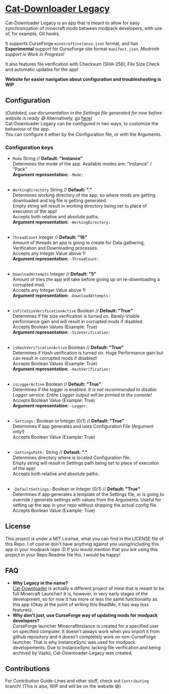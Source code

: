# [Cat-Downloader Legacy](https://kanzaji.github.io/Cat-Downloader-Legacy/)
Cat-Downloader Legacy is an app that is meant to allow for easy synchronization of minecraft mods between modpack developers, with use of, for example, Git hooks.

It supports CurseForge `minecraftinstance.json` format, and has **Experimental** support for CurseForge site format `manifest.json`. *Modrinth support is Work in Progress!*

It also features file verification with Checksum (SHA-256), File Size Check and automatic updates for the app!

**Website for easier navigation about configuration and troubleshooting is WIP**

## Configuration
(*Outdated, use documentation in the Settings file generated for now before website is ready 😅* Alternatively, go [here](https://github.com/Kanzaji/Cat-Downloader-Legacy/blob/develop/src/catdownloaderlegacy/src/main/resources/assets/templates/settings.json5))<br>
Cat-Downloader Legacy can be configured in two ways, to customize the behaviour of the app.<br>
You can configure it either by the Configuration file, or with the Arguments.

### Configuration keys

- `Mode` String // **Default: "Instance"**
  <br>Determines the mode of the app. Available modes are: "Instance" / "Pack"
  <br>**Argument representation:** `-Mode:`<br><br>

- `WorkingDirectory` String // **Default: "."**
  <br>Determines working directory of the app, so where mods are getting downloaded and log file is getting generated.
  <br>Empty string will result in working directory being set to place of execution of the app!
  <br>Accepts both relative and absolute paths.
  <br>**Argument representation:** `-WorkingDirectory:`<br><br>

- `ThreadCount` Integer // **Default: "16"**
  <br>Amount of threads an app is going to create for Data gathering, Verification and Downloading processes.
  <br>Accepts any Integer Value above 1!
  <br>**Argument representation:** `-ThreadCount:`<br><br>

- `DownloadAttempts` Integer // **Default: "5"**
  <br>Amount of tries the app will take before giving up on re-downloading a corrupted mod.
  <br>Accepts any Integer Value above 1!
  <br>**Argument representation:** `-DownloadAttempts:`<br><br>

- `isFileSizeVerificationActive` Boolean // **Default: "True"**
  <br>Determines if file size verification is turned on. Barely-Visible performance gain and will result in corrupted mods if disabled.
  <br>Accepts Boolean Values (Example: True)
  <br>**Argument representation:** `-SizeVerification:`<br><br>

- `isHashVerificationActive` Boolean // **Default: "True"**
  <br>Determines if Hash verification is turned on. Huge Performance gain but can result in corrupted mods if disabled!
  <br>Accepts Boolean Values (Example: True)
  <br>**Argument representation:** `-HashVerification:`<br><br>

- `isLoggerActive` Boolean // **Default: "True"**
  <br>Determines if the logger is enabled. *It is not recommended to disable Logger service. Entire Logger output will be printed to the console!*
  <br> Accepts Boolean Value (Example: True)
  <br> **Argument representation:** `-Logger:`<br><br>

- `-Settings:` Boolean or Integer (0/1) // **Default: "True"**
  <br>Determines if app generates and uses Configuration File (Argument only!)
  <br> Accepts Boolean Value (Example: True)<br><br>

- `-SettingsPath:` String // **Default: "."**
  <br>Determines directory where is located Configuration file.
  <br>Empty string will result in Settings path being set to place of execution of the app!
  <br>Accepts both relative and absolute paths.<br><br>

- `-DefaultSettings:` Boolean or Integer (0/1) // **Default: "True"**
  <br>Determines if app generates a template of the Settings file, or is going to override / generate settings with values from the Arguments. Useful for setting up the app in your repo without shipping the actual config file.
  <br> Accepts Boolean Value (Example: True)

## License
This project is under a MIT License, what you can find in the LICENSE file of this Repo. I of course don't have anything against you using/including this app in your modpack repo :D If you would mention that you are using this project in your Repo Readme file tho, I would be happy!

## FAQ
- **Why Legacy in the name?<br>**
  [Cat-Downloader](https://github.com/Kanzaji/Cat-Downloader) is actually a different project of mine that is meant to be full Minecraft Launcher! It is, however, in very early stages of the development, so for now it has more or less the same functionality as this app (Okay at the point of writing this ReadMe, it has way less features).
- **Why don't just, use CurseForge way of updating mods for modpack developers?**<br>
  CurseForge launcher MinecraftInstance is created for a specified user on specified computer. It doesn't always work when you import it from github repository and it doesn't completely work on non-CurseForge launcher. That is why InstanceSync was used for modpack developements. Due to InstanceSync lacking file verification and being archived by Vazkii, Cat-Downloader-Legacy was created.

## Contributions

For Contribution Guide-Lines and other stuff, check out `Contributing` branch! (This is also, WIP and will be on the website 😅)
